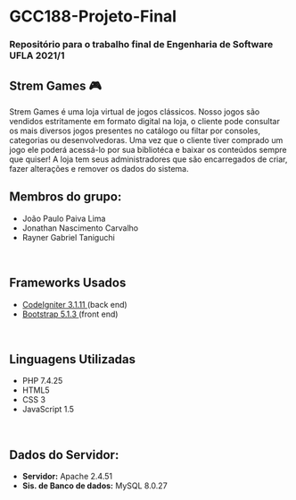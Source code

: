 # GCC188-Projeto-Final
<h3>Repositório para o trabalho final de Engenharia de Software UFLA 2021/1</h3>
  
 <h2>Strem Games 🎮</h2>
  <p>  Strem Games é uma loja virtual de jogos clássicos. Nosso jogos são vendidos estritamente em formato digital
  na loja, o cliente pode consultar os mais diversos jogos presentes no catálogo ou filtar por consoles, categorias ou desenvolvedoras.
  Uma vez que o cliente tiver comprado um jogo ele poderá acessá-lo por sua bibliotéca e baixar os conteúdos sempre que quiser!
  A loja tem seus administradores que são encarregados de criar, fazer alterações e remover os dados do sistema.</p>


<h2>Membros do grupo:</h2>
<ul>
  <li>João Paulo Paiva Lima </li>
  <li>Jonathan Nascimento Carvalho </li>
  <li>Rayner Gabriel Taniguchi </li>
</ul>

<br>

<h2>Frameworks Usados</h2>
<ul>
  <li><a href="https://codeigniter.com/" >CodeIgniter 3.1.11 </a> (back end) </li>
  <li><a href="https://getbootstrap.com/" >Bootstrap 5.1.3 </a> (front end)</li>
</ul>

<br>

<h2>Linguagens Utilizadas</h2>
<ul>
  <li>PHP 7.4.25</li>
  <li>HTML5</li>
  <li>CSS 3</li>
  <li>JavaScript 1.5</li>
</ul>

<br>

<h2>Dados do Servidor:</h2>
<ul>
  <li><b>Servidor:</b> Apache 2.4.51 </li>
  <li><b>Sis. de Banco de dados:</b> MySQL 8.0.27</li>
</ul>
